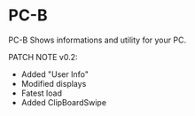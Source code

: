 # PC-B
PC-B Shows informations and utility for your PC.

PATCH NOTE v0.2:

- Added "User Info"
- Modified displays
- Fatest load
- Added ClipBoardSwipe

